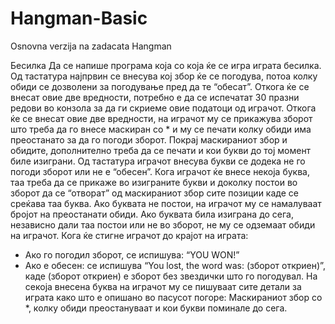 # Hangman-Basic
Osnovna verzija na zadacata Hangman

Бесилка
Да се напише програма која со која ќе се игра играта бесилка.
Од тастатура најпрвин се внесува кој збор ќе се погодува, потоа колку обиди се
дозволени за погодување пред да те “обесат”. Откога ќе се внесат овие две вредности,
потребно е да се испечатат 30 празни редови во конзола за да ги скриеме овие податоци
од играчот.
Откога ќе се внесат овие две вредности, на играчот му се прикажува зборот што треба да
го внесе маскиран со * и му се печати колку обиди има преостанато за да го погоди
зборот.
Покрај маскираниот збор и обидите, дополнително треба да се печати и кои букви до тој
момент биле изиграни.
Од тастатура играчот внесува букви се додека не го погоди зборот или не е “обесен”.
Кога играчот ќе внесе некоја буква, таа треба да се прикаже во изиграните букви и
доколку постои во зборот да се “отворат” од маскираниот збор сите позиции каде се
среќава таа буква. Ако буквата не постои, на играчот му се намалуваат бројот на
преостанати обиди. Ако буквата била изиграна до сега, независно дали таа постои или не
во зборот, не му се одземаат обиди на играчот.
Кога ќе стигне играчот до крајот на играта:
- Ако го погодил зборот, се испишува: “YOU WON!”
- Ако е обесен: се испишува “You lost, the word was: (зборот откриен)”, каде (зборот
откриен) е зборот без звездички што го погодувал.
На секоја внесена буква на играчот му се пишуваат сите детали за играта како што е
опишано во пасусот погоре:
Маскираниот збор со *, колку обиди преостануваат и кои букви поминале до сега.
